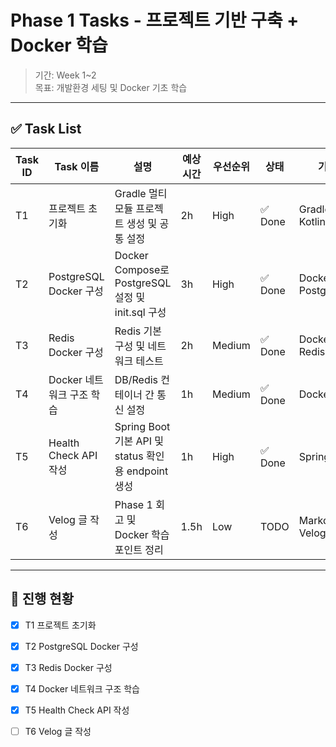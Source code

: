 # Phase 1 Tasks - 프로젝트 기반 구축 + Docker 학습

> 기간: Week 1~2  
> 목표: 개발환경 세팅 및 Docker 기초 학습

---

## ✅ Task List

| Task ID | Task 이름 | 설명 | 예상 시간 | 우선순위 | 상태 | 기술 |
|---------|-----------|------|-----------|-----------|------|------|
| T1 | 프로젝트 초기화 | Gradle 멀티모듈 프로젝트 생성 및 공통 설정 | 2h | High | ✅ Done  | Gradle, Kotlin DSL |
| T2 | PostgreSQL Docker 구성 | Docker Compose로 PostgreSQL 설정 및 init.sql 구성 | 3h | High | ✅ Done  | Docker, PostgreSQL |
| T3 | Redis Docker 구성 | Redis 기본 구성 및 네트워크 테스트 | 2h | Medium | ✅ Done  | Docker, Redis |
| T4 | Docker 네트워크 구조 학습 | DB/Redis 컨테이너 간 통신 설정 | 1h | Medium | ✅ Done | Docker |
| T5 | Health Check API 작성 | Spring Boot 기본 API 및 status 확인용 endpoint 생성 | 1h | High | ✅ Done  | Spring Boot |
| T6 | Velog 글 작성 | Phase 1 회고 및 Docker 학습 포인트 정리 | 1.5h | Low | TODO | Markdown, Velog |

---

## 🔄 진행 현황

- [x] T1 프로젝트 초기화
- [x] T2 PostgreSQL Docker 구성
- [x] T3 Redis Docker 구성
- [x] T4 Docker 네트워크 구조 학습
- [x] T5 Health Check API 작성
- [ ] T6 Velog 글 작성

